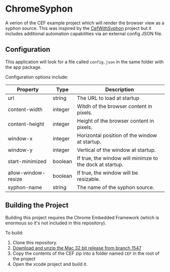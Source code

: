 # ChromeSyphon


A verion of the CEF example project which will render the browser view as a syphon source. This was inspired by the [CefWithSyphon](https://github.com/vibber/CefWithSyphon) project but it includes additional automation capabilities via an external config JSON file.


## Configuration 

This application will look for a file called `config.json` in the same folder with the app package. 

Configuration options include:

| Property | Type | Description 
| -------- | ---- | -----------
| url      | string | The URL to load at startup
| content-width | integer | Witdh of the browser content in pixels.
| content-height | integer | Height of the browser content in pixels.
| window-x | integer | Horizontal position of the window at startup.
| window-y | integer | Vertical of the window at startup.
| start-minimized | boolean | If true, the window will minimze to the dock at startup.
| allow-window-resize | boolean | If true, the window will be resizable.
| syphon-name | string | The name of the syphon source.


## Building the Project

Building this project requires the Chrome Embedded Framework (which is enormous so it's not included in this repository).

To build:

 1. Clone this repository.
 2. [Download and unzip the Mac 32 bit release from branch 1547 ](https://cefbuilds.com/)
 3. Copy the contents of the CEF zip into a folder named `CEF` in the root of the project
 4. Open the xcode project and build it.
 
 
